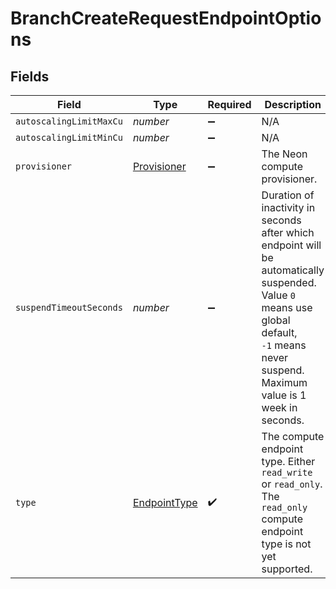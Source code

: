 # BranchCreateRequestEndpointOptions


## Fields

| Field                                                                                                                                                                                      | Type                                                                                                                                                                                       | Required                                                                                                                                                                                   | Description                                                                                                                                                                                |
| ------------------------------------------------------------------------------------------------------------------------------------------------------------------------------------------ | ------------------------------------------------------------------------------------------------------------------------------------------------------------------------------------------ | ------------------------------------------------------------------------------------------------------------------------------------------------------------------------------------------ | ------------------------------------------------------------------------------------------------------------------------------------------------------------------------------------------ |
| `autoscalingLimitMaxCu`                                                                                                                                                                    | *number*                                                                                                                                                                                   | :heavy_minus_sign:                                                                                                                                                                         | N/A                                                                                                                                                                                        |
| `autoscalingLimitMinCu`                                                                                                                                                                    | *number*                                                                                                                                                                                   | :heavy_minus_sign:                                                                                                                                                                         | N/A                                                                                                                                                                                        |
| `provisioner`                                                                                                                                                                              | [Provisioner](../../models/shared/provisioner.md)                                                                                                                                          | :heavy_minus_sign:                                                                                                                                                                         | The Neon compute provisioner.<br/>                                                                                                                                                         |
| `suspendTimeoutSeconds`                                                                                                                                                                    | *number*                                                                                                                                                                                   | :heavy_minus_sign:                                                                                                                                                                         | Duration of inactivity in seconds after which endpoint will be<br/>automatically suspended. Value `0` means use global default,<br/>`-1` means never suspend. Maximum value is 1 week in seconds.<br/> |
| `type`                                                                                                                                                                                     | [EndpointType](../../models/shared/endpointtype.md)                                                                                                                                        | :heavy_check_mark:                                                                                                                                                                         | The compute endpoint type. Either `read_write` or `read_only`.<br/>The `read_only` compute endpoint type is not yet supported.<br/>                                                        |
